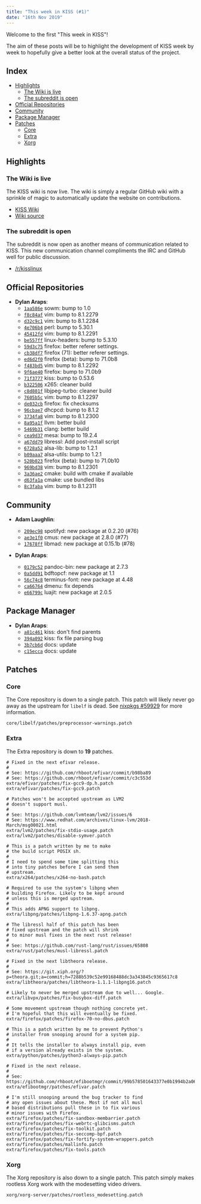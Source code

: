 ```yaml
---
title: "This week in KISS (#1)"
date: "16th Nov 2019"
---
```


Welcome to the first "This week in KISS"!

The aim of these posts will be to highlight the development of KISS week by week to hopefully give a better look at the overall status of the project.

## Index

<!-- vim-markdown-toc GFM -->

* [Highlights](#highlights)
    * [The Wiki is live](#the-wiki-is-live)
    * [The subreddit is open](#the-subreddit-is-open)
* [Official Repositories](#official-repositories)
* [Community](#community)
* [Package Manager](#package-manager)
* [Patches](#patches)
    * [Core](#core)
    * [Extra](#extra)
    * [Xorg](#xorg)

<!-- vim-markdown-toc -->


## Highlights

### The Wiki is live

The KISS wiki is now live. The wiki is simply a regular GitHub wiki with a sprinkle of magic to automatically update the website on contributions.

- [KISS Wiki](/wiki)
- [Wiki source](https://github.com/kisslinux/wiki)

### The subreddit is open

The subreddit is now open as another means of communication related to KISS. This new communication channel compliments the IRC and GitHub well for public discussion.

- [/r/kisslinux](https://reddit.com/r/kisslinux)


## Official Repositories

- **Dylan Araps**:
    - [`1aa586e`](https://github.com/kisslinux/repo/commit/1aa586e) sowm: bump to 1.0
    - [`f8c84af`](https://github.com/kisslinux/repo/commit/f8c84af) vim: bump to 8.1.2279
    - [`d32c9c1`](https://github.com/kisslinux/repo/commit/d32c9c1) vim: bump to 8.1.2284
    - [`4e706b4`](https://github.com/kisslinux/repo/commit/4e706b4) perl: bump to 5.30.1
    - [`45412fd`](https://github.com/kisslinux/repo/commit/45412fd) vim: bump to 8.1.2291
    - [`be557ff`](https://github.com/kisslinux/repo/commit/be557ff) linux-headers: bump to 5.3.10
    - [`59d3c75`](https://github.com/kisslinux/repo/commit/59d3c75) firefox: better referer settings.
    - [`cb38df7`](https://github.com/kisslinux/repo/commit/cb38df7) firefox (71): better referer settings.
    - [`ed6d2f0`](https://github.com/kisslinux/repo/commit/ed6d2f0) firefox (beta): bump to 71.0b8
    - [`f483bd5`](https://github.com/kisslinux/repo/commit/f483bd5) vim: bump to 8.1.2292
    - [`9f6ae40`](https://github.com/kisslinux/repo/commit/9f6ae40) firefox: bump to 71.0b9
    - [`71f3777`](https://github.com/kisslinux/repo/commit/71f3777) kiss: bump to 0.53.6
    - [`b322506`](https://github.com/kisslinux/repo/commit/b322506) x265: cleaner build
    - [`c8d801f`](https://github.com/kisslinux/repo/commit/c8d801f) libjpeg-turbo: cleaner build
    - [`7605b5c`](https://github.com/kisslinux/repo/commit/7605b5c) vim: bump to 8.1.2297
    - [`de032cb`](https://github.com/kisslinux/repo/commit/de032cb) firefox: fix checksums
    - [`96cbae7`](https://github.com/kisslinux/repo/commit/96cbae7) dhcpcd: bump to 8.1.2
    - [`3734fa8`](https://github.com/kisslinux/repo/commit/3734fa8) vim: bump to 8.1.2300
    - [`8a95a1f`](https://github.com/kisslinux/repo/commit/8a95a1f) llvm: better build
    - [`5469b31`](https://github.com/kisslinux/repo/commit/5469b31) clang: better build
    - [`cea9d37`](https://github.com/kisslinux/repo/commit/cea9d37) mesa: bump to 19.2.4
    - [`a67dd79`](https://github.com/kisslinux/repo/commit/a67dd79) libressl: Add post-install script
    - [`6728a52`](https://github.com/kisslinux/repo/commit/6728a52) alsa-lib: bump to 1.2.1
    - [`b09aaa7`](https://github.com/kisslinux/repo/commit/b09aaa7) alsa-utils: bump to 1.2.1
    - [`520b023`](https://github.com/kisslinux/repo/commit/520b023) firefox (beta): bump to 71.0b10
    - [`969bd38`](https://github.com/kisslinux/repo/commit/969bd38) vim: bump to 8.1.2301
    - [`3a36ae2`](https://github.com/kisslinux/repo/commit/3a36ae2) cmake: build with cmake if available
    - [`d63fa1a`](https://github.com/kisslinux/repo/commit/d63fa1a) cmake: use bundled libs
    - [`8c3faba`](https://github.com/kisslinux/repo/commit/8c3faba) vim: bump to 8.1.2311

## Community

- **Adam Laughlin**:
    - [`209ec98`](https://github.com/kisslinux/community/commit/209ec98) spotifyd: new package at 0.2.20 (#76)
    - [`ae3e1f0`](https://github.com/kisslinux/community/commit/ae3e1f0) cmus: new package at 2.8.0 (#77)
    - [`17678ff`](https://github.com/kisslinux/community/commit/17678ff) libmad: new package at 0.15.1b (#78)

- **Dylan Araps**:
    - [`0179c52`](https://github.com/kisslinux/community/commit/0179c52) pandoc-bin: new package at 2.7.3
    - [`0a5dd91`](https://github.com/kisslinux/community/commit/0a5dd91) bdftopcf: new package at 1.1
    - [`56c74c8`](https://github.com/kisslinux/community/commit/56c74c8) terminus-font: new package at 4.48
    - [`ca66764`](https://github.com/kisslinux/community/commit/ca66764) dmenu: fix depends
    - [`e66799c`](https://github.com/kisslinux/community/commit/e66799c) luajit: new package at 2.0.5

## Package Manager

- **Dylan Araps**:
    - [`a81c461`](https://github.com/kissx/kiss/commit/a81c461) kiss: don't find parents
    - [`394a092`](https://github.com/kissx/kiss/commit/394a092) kiss: fix file parsing bug
    - [`3b7cb6d`](https://github.com/kissx/kiss/commit/3b7cb6d) docs: update
    - [`c15ecca`](https://github.com/kissx/kiss/commit/c15ecca) docs: update

## Patches

### Core

The Core repository is down to a single patch. This patch will likely never go away as the upstream for `libelf` is dead. See [nixpkgs #59929](https://github.com/NixOS/nixpkgs/issues/59929) for more information.

```
core/libelf/patches/preprocessor-warnings.patch
```

### Extra

The Extra repository is down to **19** patches.

```
# Fixed in the next efivar release.
#
# See: https://github.com/rhboot/efivar/commit/b98ba89
# See: https://github.com/rhboot/efivar/commit/c3c553d
extra/efivar/patches/fix-gcc9-dp.h.patch
extra/efivar/patches/fix-gcc9.patch

# Patches won't be accepted upstream as LVM2
# doesn't support musl.
#
# See: https://github.com/lvmteam/lvm2/issues/6
# See: https://www.redhat.com/archives/linux-lvm/2018-March/msg00021.html
extra/lvm2/patches/fix-stdio-usage.patch
extra/lvm2/patches/disable-symver.patch

# This is a patch written by me to make
# the build script POSIX sh.
#
# I need to spend some time splitting this
# into tiny patches before I can send them
# upstream.
extra/x264/patches/x264-no-bash.patch

# Required to use the system's libpng when
# building Firefox. Likely to be kept around
# unless this is merged upstream.
#
# This adds APNG support to libpng.
extra/libpng/patches/libpng-1.6.37-apng.patch

# The libressl half of this patch has been
# fixed upstream and the patch will shrink
# to minor musl fixes in the next rust release!
#
# See: https://github.com/rust-lang/rust/issues/65808
extra/rust/patches/musl-libressl.patch

# Fixed in the next libtheora release.
#
# See: https://git.xiph.org/?p=theora.git;a=commit;h=7288b539c52e99168488dc3a343845c9365617c8
extra/libtheora/patches/libtheora-1.1.1-libpng16.patch

# Likely to never be merged upstream due to well... Google.
extra/libvpx/patches/fix-busybox-diff.patch

# Some movement upstream though nothing concrete yet.
# I'm hopeful that this will eventually be fixed.
extra/firefox/patches/firefox-70-no-dbus.patch

# This is a patch written by me to prevent Python's
# installer from snooping around for a system pip.
#
# It tells the installer to always install pip, even
# if a version already exists in the system.
extra/python/patches/python3-always-pip.patch

# Fixed in the next release.
#
# See: https://github.com/rhboot/efibootmgr/commit/99b578501643377e0b1994b2a068b790d189d5ad
extra/efibootmgr/patches/efivar.patch

# I'm still snooping around the bug tracker to find
# any open issues about these. Most if not all musl
# based distributions pull these in to fix various
# minor issues with Firefox.
extra/firefox/patches/fix-sandbox-membarrier.patch
extra/firefox/patches/fix-webrtc-glibcisms.patch
extra/firefox/patches/fix-toolkit.patch
extra/firefox/patches/fix-seccomp-bpf.patch
extra/firefox/patches/fix-fortify-system-wrappers.patch
extra/firefox/patches/mallinfo.patch
extra/firefox/patches/fix-tools.patch
```

### Xorg

The Xorg repository is also down to a single patch. This patch simply makes rootless Xorg work with the modesetting video drivers.

```
xorg/xorg-server/patches/rootless_modesetting.patch
```
